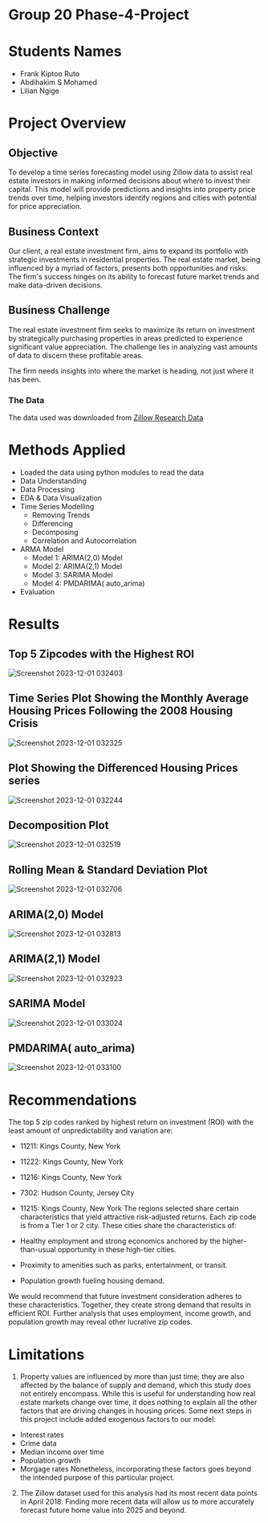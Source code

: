 # Group 20 Phase-4-Project

# Students Names
* Frank Kiptoo Ruto
* Abdihakim S Mohamed
* Lilian Ngige

# Project Overview

## Objective
To develop a time series forecasting model using Zillow data to assist real estate investors in making informed decisions about where to invest their capital. This model will provide predictions and insights into property price trends over time, helping investors identify regions and cities with potential for price appreciation.

## Business Context
Our client, a real estate investment firm, aims to expand its portfolio with strategic investments in residential properties. The real estate market, being influenced by a myriad of factors, presents both opportunities and risks. The firm's success hinges on its ability to forecast future market trends and make data-driven decisions.

## Business Challenge
The real estate investment firm seeks to maximize its return on investment by strategically purchasing properties in areas predicted to experience significant value appreciation. The challenge lies in analyzing vast amounts of data to discern these profitable areas.

The firm needs insights into where the market is heading, not just where it has been.

### The Data

The data used was downloaded from [Zillow Research Data](https://www.zillow.com/research/data/)

# Methods Applied
* Loaded the data using python modules to read the data
* Data Understanding
* Data Processing
* EDA & Data Visualization
* Time Series Modelling
    * Removing Trends
    * Differencing
    * Decomposing
    * Correlation and Autocorrelation
* ARMA Model
    * Model 1: ARIMA(2,0) Model
    * Model 2: ARIMA(2,1) Model
    * Model 3: SARIMA Model
    * Model 4: PMDARIMA( auto_arima)
* Evaluation

# Results

## Top 5 Zipcodes with the Highest ROI

![Screenshot 2023-12-01 032403](https://github.com/frankkiptoo/Group-20-Phase-4-Project/assets/133040810/bc0d9fc2-aa6b-468a-a7e7-2c54265ebc5e)

## Time Series Plot Showing the Monthly Average Housing Prices Following the 2008 Housing Crisis

![Screenshot 2023-12-01 032325](https://github.com/frankkiptoo/Group-20-Phase-4-Project/assets/133040810/7cdc3979-ab4e-46d0-aabe-1a766962e288)

## Plot Showing the Differenced Housing Prices series

![Screenshot 2023-12-01 032244](https://github.com/frankkiptoo/Group-20-Phase-4-Project/assets/133040810/dd48a719-8478-465e-95fe-ac420d6f3944)

## Decomposition Plot

![Screenshot 2023-12-01 032519](https://github.com/frankkiptoo/Group-20-Phase-4-Project/assets/133040810/f92d296d-8bac-4ab5-8894-82f640f0375d)

## Rolling Mean & Standard Deviation Plot

![Screenshot 2023-12-01 032706](https://github.com/frankkiptoo/Group-20-Phase-4-Project/assets/133040810/4f2428a4-52a9-4577-b2f7-cac85073d073)

## ARIMA(2,0) Model

![Screenshot 2023-12-01 032813](https://github.com/frankkiptoo/Group-20-Phase-4-Project/assets/133040810/9280f75a-accd-4b3f-ae48-489ec0733dfd)

## ARIMA(2,1) Model

![Screenshot 2023-12-01 032923](https://github.com/frankkiptoo/Group-20-Phase-4-Project/assets/133040810/2d28cfdc-982c-4f1f-ba21-0053ed42a046)

## SARIMA Model

![Screenshot 2023-12-01 033024](https://github.com/frankkiptoo/Group-20-Phase-4-Project/assets/133040810/af098146-4637-4163-9388-ad7d84c08210)

## PMDARIMA( auto_arima)

![Screenshot 2023-12-01 033100](https://github.com/frankkiptoo/Group-20-Phase-4-Project/assets/133040810/d997b779-d26f-46ce-85ea-a3f1e0c502e1)


# Recommendations
The top 5 zip codes ranked by highest return on investment (ROI) with the least amount of unpredictability and variation are:

* 11211: Kings County, New York
* 11222: Kings County, New York
* 11216: Kings County, New York
* 7302: Hudson County, Jersey City
* 11215: Kings County, New York
The regions selected share certain characteristics that yield attractive risk-adjusted returns. Each zip code is from a Tier 1 or 2 city. These cities share the characteristics of:

* Healthy employment and strong economics anchored by the higher-than-usual opportunity in these high-tier cities.

* Proximity to amenities such as parks, entertainment, or transit.

* Population growth fueling housing demand.

We would recommend that future investment consideration adheres to these characteristics. Together, they create strong demand that results in efficient ROI. Further analysis that uses employment, income growth, and population growth may reveal other lucrative zip codes.

# Limitations
1. Property values are influenced by more than just time; they are also affected by the balance of supply and demand, which this study does not entirely encompass. While this is useful for understanding how real estate markets change over time, it does nothing to explain all the other factors that are driving changes in housing prices. Some next steps in this project include added exogenous factors to our model:
* Interest rates
* Crime data
* Median income over time
* Population growth
* Morgage rates
Nonetheless, incorporating these factors goes beyond the intended purpose of this particular project.

2. The Zillow dataset used for this analysis had its most recent data points in April 2018. Finding more recent data will allow us to more accurately forecast future home value into 2025 and beyond.


